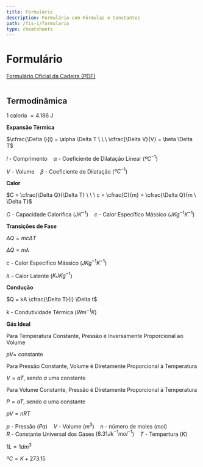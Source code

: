 ```yaml
---
title: Formulário
description: Formulário com Fórmulas e Constantes
path: /fis-i/formulario
type: cheatsheets
---
```


# Formulário

[Formulário Oficial da Cadeira (PDF)](https://drive.google.com/file/d/1Ouk2xSUb-f50SnUSC4HWQzAzfl825A_J/view?usp=sharing)

```toc

```

## Termodinâmica

$1$ caloria $= 4.186$ J

**Expansão Térmica**

$\cfrac{\Delta l}{l} = \alpha \Delta T \ \ \ \cfrac{\Delta V}{V} = \beta \Delta T$

$l$ - Comprimento $\ \ \ \alpha$ - Coeficiente de Dilatação Linear ($ºC^{-1}$)

$V$ - Volume $\ \ \ \beta$ - Coeficiente de Dilatação ($ºC^{-1}$)

**Calor**

$C = \cfrac{\Delta Q}{\Delta T} \ \ \ c = \cfrac{C}{m} = \cfrac{\Delta Q}{m \ \Delta T}$

$C$ - Capacidade Calorífica ($J K^{-1}$) $\ \ \ c$ - Calor Específico Mássico ($J Kg^{-1} K^{-1}$)

**Transições de Fase**

$\Delta Q = mc \Delta T$

$\Delta Q = m \lambda$

$c$ - Calor Específico Mássico ($J Kg^{-1} K^{-1}$)

$\lambda$ - Calor Latente ($KJ Kg^{-1}$)

**Condução**

$Q = kA \cfrac{\Delta T}{l} \Delta t$

$k$ - Condutividade Térmica ($W m^{-1} K$)

**Gás Ideal**

Para Temperatura Constante, Pressão é Inversamente Proporcional ao Volume

$pV =$ constante

Para Pressão Constante, Volume é Diretamente Proporcional à Temperatura

$V = aT$, sendo $a$ uma constante

Para Volume Constante, Pressão é Diretamente Proporcional à Temperatura

$P = aT$, sendo $a$ uma constante

$pV = nRT$

$p$ - Pressão ($Pa$) $\ \ \ V$ - Volume ($m^3$) $\ \ \ n$ - número de moles ($mol$)\
$R$ - Constante Universal dos Gases ($8.31 J k^{-1} mol^{-1}$) $\ \ \ T$ - Tempertura ($K$)

$1 L = 1 dm^3$

$ºC = K + 273.15$
